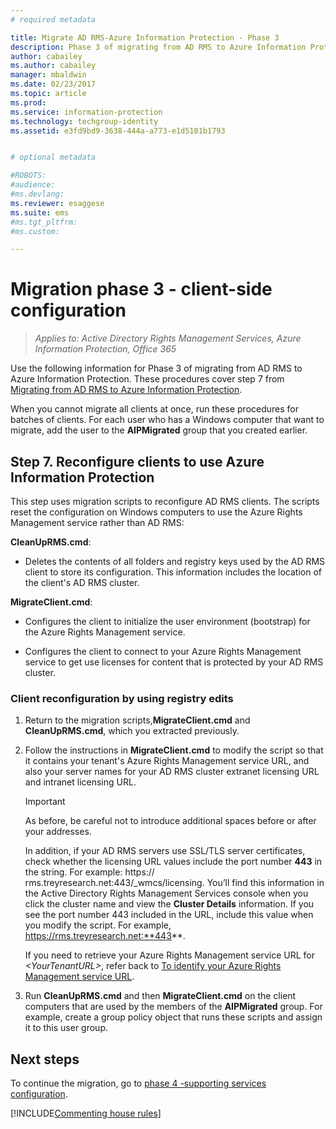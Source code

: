 ```yaml
---
# required metadata

title: Migrate AD RMS-Azure Information Protection - Phase 3
description: Phase 3 of migrating from AD RMS to Azure Information Protection, covering step 7 from Migrating from AD RMS to Azure Information Protection.
author: cabailey
ms.author: cabailey
manager: mbaldwin
ms.date: 02/23/2017
ms.topic: article
ms.prod:
ms.service: information-protection
ms.technology: techgroup-identity
ms.assetid: e3fd9bd9-3638-444a-a773-e1d5101b1793


# optional metadata

#ROBOTS:
#audience:
#ms.devlang:
ms.reviewer: esaggese
ms.suite: ems
#ms.tgt_pltfrm:
#ms.custom:

---
```

# Migration phase 3 - client-side configuration

>*Applies to: Active Directory Rights Management Services, Azure Information Protection, Office 365*

Use the following information for Phase 3 of migrating from AD RMS to Azure Information Protection. These procedures cover step 7 from [Migrating from AD RMS to Azure Information Protection](migrate-from-ad-rms-to-azure-rms.md).

When you cannot migrate all clients at once, run these procedures for batches of clients. For each user who has a Windows computer that want to migrate, add the user to the **AIPMigrated** group that you created earlier.

## Step 7. Reconfigure clients to use Azure Information Protection

This step uses migration scripts to reconfigure AD RMS clients. The scripts reset the configuration on Windows computers to use the Azure Rights Management service rather than AD RMS: 

**CleanUpRMS.cmd**:

-  Deletes the contents of all folders and registry keys used by the AD RMS client to store its configuration. This information includes the location of the client's AD RMS cluster.

**MigrateClient.cmd**:

-   Configures the client to initialize the user environment (bootstrap) for the Azure Rights Management service.

-  Configures the client to connect to your Azure Rights Management service to get use licenses for content that is protected by your AD RMS cluster. 


### Client reconfiguration by using registry edits

1. Return to the migration scripts,**MigrateClient.cmd** and **CleanUpRMS.cmd**, which you extracted previously.

2.  Follow the instructions in **MigrateClient.cmd** to modify the script so that it contains your tenant's Azure Rights Management service URL, and also your server names for your AD RMS cluster extranet licensing URL and intranet licensing URL.

    > [!IMPORTANT]
    > As before, be careful not to introduce additional spaces before or after your addresses.
    > 
    > In addition, if your AD RMS servers use SSL/TLS server certificates, check whether the licensing URL values include the port number **443** in the string. For example: https:// rms.treyresearch.net:443/_wmcs/licensing. You’ll find this information in the Active Directory Rights Management Services console when you click the cluster name and view the **Cluster Details** information. If you see the port number 443 included in the URL, include this value when you modify the script. For example, https://rms.treyresearch.net:**443**. 

    If you need to retrieve your Azure Rights Management service URL for *&lt;YourTenantURL&gt;*, refer back to [To identify your Azure Rights Management service URL](migrate-from-ad-rms-phase1.md#to-identify-your-azure-rights-management-service-url).

3.  Run **CleanUpRMS.cmd** and then **MigrateClient.cmd** on the client computers that are used by the members of the **AIPMigrated** group. For example, create a group policy object that runs these scripts and assign it to this user group.


## Next steps
To continue the migration, go to [phase 4 -supporting services configuration](migrate-from-ad-rms-phase3.md).

[!INCLUDE[Commenting house rules](../includes/houserules.md)]